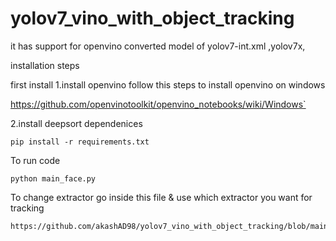 # yolov7_vino_with_object_tracking
it has support for openvino converted model of yolov7-int.xml ,yolov7x,

installation steps

first install
1.install openvino
follow this steps to install openvino on windows

https://github.com/openvinotoolkit/openvino_notebooks/wiki/Windows`

2.install deepsort dependenices
```
pip install -r requirements.txt
```

To run code
```
python main_face.py

```

To change extractor go inside this file & use which extractor you want for tracking

```
https://github.com/akashAD98/yolov7_vino_with_object_tracking/blob/main/deep_sort/deep/extractor.py
```
